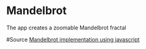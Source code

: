 # Mandelbrot
The app creates a zoomable Mandelbrot fractal

#Source
[Mandelbrot implementation using javascript](http://slicker.me/fractals/fractals.htm)
